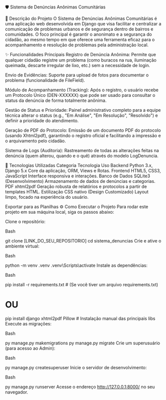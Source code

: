 
🛡️ Sistema de Denúncias Anônimas Comunitárias

📝 Descrição do Projeto
O Sistema de Denúncias Anônimas Comunitárias é uma aplicação web desenvolvida em Django que visa facilitar e centralizar a comunicação de problemas urbanos e de segurança dentro de bairros e comunidades. O foco principal é garantir o anonimato e a segurança do cidadão, ao mesmo tempo em que oferece uma ferramenta eficaz para o acompanhamento e resolução de problemas pela administração local.

✨ Funcionalidades Principais
Registro de Denúncia Anônima: Permite que qualquer cidadão registre um problema (como buracos na rua, iluminação queimada, descarte irregular de lixo, etc.) sem a necessidade de login.

Envio de Evidências: Suporte para upload de fotos para documentar o problema (funcionalidade de FileField).

Módulo de Acompanhamento (Tracking): Após o registro, o usuário recebe um Protocolo Único (DEN-XXXXXX) que pode ser usado para consultar o status da denúncia de forma totalmente anônima.

Gestão de Status e Prioridade: Painel administrativo completo para a equipe técnica alterar o status (e.g., "Em Análise", "Em Resolução", "Resolvido") e definir a prioridade do atendimento.

Geração de PDF do Protocolo: Emissão de um documento PDF do protocolo (usando Xhtml2pdf), garantindo o registro oficial e facilitando a impressão e o arquivamento pelo cidadão.

Sistema de Logs (Auditoria): Rastreamento de todas as alterações feitas na denúncia (quem alterou, quando e o quê) através do modelo LogDenuncia.

🚀 Tecnologias Utilizadas
Categoria	Tecnologia	Uso
Backend	Python 3.x, Django 5.x	Core da aplicação, ORM, Views e Rotas.
Frontend	HTML5, CSS3, JavaScript	Interface responsiva e interações.
Banco de Dados	SQLite3 (Desenvolvimento)	Armazenamento de dados de denúncias e categorias.
PDF	xhtml2pdf	Geração robusta de relatórios e protocolos a partir de templates HTML.
Estilização	CSS nativo (Design Customizado)	Layout limpo, focado na experiência do usuário.

Exportar para as Planilhas
⚙️ Como Executar o Projeto
Para rodar este projeto em sua máquina local, siga os passos abaixo:

Clone o repositório:

Bash

git clone [LINK_DO_SEU_REPOSITORIO]
cd sistema_denuncias
Crie e ative o ambiente virtual:

Bash

python -m venv .venv
.venv\Scripts\activate
Instale as dependências:

Bash

pip install -r requirements.txt # (Se você tiver um arquivo requirements.txt)
# OU
pip install django xhtml2pdf Pillow # Instalação manual das principais libs
Execute as migrações:

Bash

py manage.py makemigrations
py manage.py migrate
Crie um superusuário (para acesso ao Admin):

Bash

py manage.py createsuperuser
Inicie o servidor de desenvolvimento:

Bash

py manage.py runserver
Acesse o endereço http://127.0.0.1:8000/ no seu navegador.
